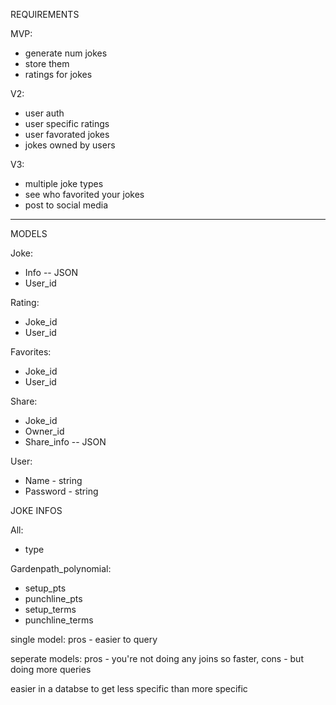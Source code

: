 REQUIREMENTS

MVP:
- generate num jokes
- store them
- ratings for jokes

V2:
- user auth
- user specific ratings
- user favorated jokes
- jokes owned by users

V3:
- multiple joke types
- see who favorited your jokes
- post to social media


----

MODELS

Joke:
- Info -- JSON
- User_id

Rating:
- Joke_id
- User_id

Favorites:
- Joke_id
- User_id

Share:
- Joke_id
- Owner_id
- Share_info -- JSON

User:
- Name - string
- Password - string


JOKE INFOS

All:
- type

Gardenpath_polynomial:
- setup_pts
- punchline_pts
- setup_terms
- punchline_terms


single model:
pros - easier to query

seperate models:
pros - you're not doing any joins so faster, 
cons - but doing more queries

easier in a databse to get less specific than more specific